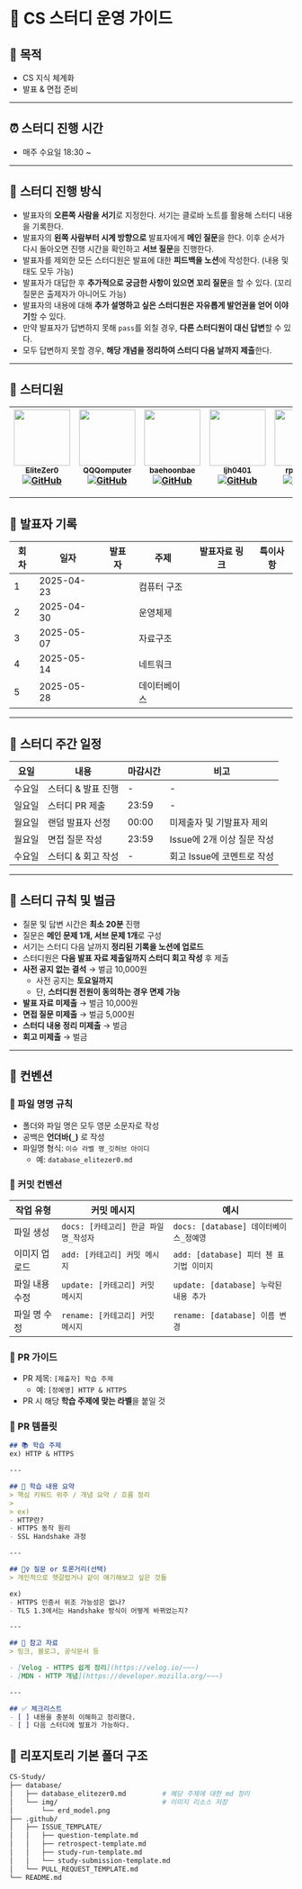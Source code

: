 # 📘 CS 스터디 운영 가이드

## 🎯 목적

- CS 지식 체계화
- 발표 & 면접 준비

---
## ⏰ 스터디 진행 시간

- 매주 수요일 18:30 ~

---
## 🧭 스터디 진행 방식

- 발표자의 **오른쪽 사람을 서기**로 지정한다. 서기는 클로바 노트를 활용해 스터디 내용을 기록한다.
- 발표자의 **왼쪽 사람부터 시계 방향으로** 발표자에게 **메인 질문**을 한다. 이후 순서가 다시 돌아오면 진행 시간을 확인하고 **서브 질문**을 진행한다.    
- 발표자를 제외한 모든 스터디원은 발표에 대한 **피드백을 노션**에 작성한다. (내용 및 태도 모두 가능)    
- 발표자가 대답한 후 **추가적으로 궁금한 사항이 있으면 꼬리 질문**을 할 수 있다. (꼬리 질문은 출제자가 아니어도 가능)
- 발표자의 내용에 대해 **추가 설명하고 싶은 스터디원은 자유롭게 발언권을 얻어 이야기**할 수 있다.
- 만약 발표자가 답변하지 못해 `pass`를 외칠 경우, **다른 스터디원이 대신 답변**할 수 있다.
- 모두 답변하지 못할 경우, **해당 개념을 정리하여 스터디 다음 날까지 제출**한다.

---
## 👥 스터디원

| [<img src="https://github.com/elitezer0.png" width="100px;" height="100px"/><br/><sub><b>EliteZer0</b></sub>](https://github.com/elitezer0)<br/>[![GitHub](https://img.shields.io/badge/GitHub-181717?style=flat&logo=github&logoColor=white)](https://github.com/elitezer0) | [<img src="https://github.com/QQQomputer.png" width="100px;" height="100px"/><br/><sub><b>QQQomputer</b></sub>](https://github.com/QQQomputer)<br/>[![GitHub](https://img.shields.io/badge/GitHub-181717?style=flat&logo=github&logoColor=white)](https://github.com/QQQomputer) | [<img src="https://github.com/baehoonbae.png" width="100px;" height="100px"/><br/><sub><b>baehoonbae</b></sub>](https://github.com/baehoonbae)<br/>[![GitHub](https://img.shields.io/badge/GitHub-181717?style=flat&logo=github&logoColor=white)](https://github.com/baehoonbae) | [<img src="https://github.com/ljh0401.png" width="100px;" height="100px"/><br/><sub><b>ljh0401</b></sub>](https://github.com/ljh0401)<br/>[![GitHub](https://img.shields.io/badge/GitHub-181717?style=flat&logo=github&logoColor=white)](https://github.com/ljh0401) | [<img src="https://github.com/rpeowiqu.png" width="100px;" height="100px"/><br/><sub><b>rpeowiqu</b></sub>](https://github.com/rpeowiqu)<br/>[![GitHub](https://img.shields.io/badge/GitHub-181717?style=flat&logo=github&logoColor=white)](https://github.com/rpeowiqu) |
| :--------------------------------------------------------------------------------------------------------------------------------------------------------------------------------------------------------------------------------------------------------------------------: | :----------------------------------------------------------------------------------------------------------------------------------------------------------------------------------------------------------------------------------------------------------------------------: | :------------------------------------------------------------------------------------------------------------------------------------------------------------------------------------------------------------------------------------------------------------------------------: | :------------------------------------------------------------------------------------------------------------------------------------------------------------------------------------------------------------------------------------------------------------------------------: | :----------------------------------------------------------------------------------------------------------------------------------------------------------------------------------------------------------------------------------------------------------------------: |

---
## 📒 발표자 기록

| 회차  | 일자         | 발표자 | 주제     | 발표자료 링크 | 특이사항 |
| --- | ---------- | --- | ------ | ------- | ---- |
| 1   | 2025-04-23 |     | 컴퓨터 구조 |         |      |
| 2   | 2025-04-30 |     | 운영체제   |         |      |
| 3   | 2025-05-07 |     | 자료구조   |         |      |
| 4   | 2025-05-14 |     | 네트워크   |         |      |
| 5   | 2025-05-28 |     | 데이터베이스 |         |      |

---
## 📅 스터디 주간 일정

| 요일  | 내용          | 마감시간  | 비고                 |
| --- | ----------- | ----- | ------------------ |
| 수요일 | 스터디 & 발표 진행 | -     | -                  |
| 일요일 | 스터디 PR 제출   | 23:59 | -                  |
| 월요일 | 랜덤 발표자 선정   | 00:00 | 미제출자 및 기발표자 제외     |
| 월요일 | 면접 질문 작성    | 23:59 | Issue에 2개 이상 질문 작성 |
| 수요일 | 스터디 & 회고 작성 | -     | 회고 Issue에 코멘트로 작성  |

---
## 📌 스터디 규칙 및 벌금

- 질문 및 답변 시간은 **최소 20분** 진행
- 질문은 **메인 문제 1개, 서브 문제 1개**로 구성
- 서기는 스터디 다음 날까지 **정리된 기록을 노션에 업로드**
- 스터디원은 **다음 발표 자료 제출일까지 스터디 회고 작성** 후 제출
- **사전 공지 없는 결석** → 벌금 10,000원
    - 사전 공지는 **토요일까지**
    - 단, **스터디원 전원이 동의하는 경우 면제 가능**
- **발표 자료 미제출** → 벌금 10,000원
- **면접 질문 미제출** → 벌금 5,000원
- **스터디 내용 정리 미제출** → 벌금     
- **회고 미제출** → 벌금 

---
## 🧾 컨벤션

### 📂 파일 명명 규칙

- 폴더와 파일 명은 모두 영문 소문자로 작성
- 공백은 **언더바(`_`)** 로 작성
- 파일명 형식: `이슈 라벨 명_깃허브 아이디`
	- 예: `database_elitezer0.md`

### 💬 커밋 컨벤션

| 작업 유형    | 커밋 메시지                     | 예시                             |
| -------- | -------------------------- | ------------------------------ |
| 파일 생성    | `docs: [카테고리] 한글 파일 명_작성자` | `docs: [database] 데이터베이스_정예영`  |
| 이미지 업로드  | `add: [카테고리] 커밋 메시지`       | `add: [database] 피터 첸 표기법 이미지` |
| 파일 내용 수정 | `update: [카테고리] 커밋 메시지`    | `update: [database] 누락된 내용 추가` |
| 파일 명 수정  | `rename: [카테고리] 커밋 메시지`    | `rename: [database] 이름 변경`     |
### 🔀 PR 가이드

- PR 제목: `[제출자] 학습 주제`
    - 예: `[정예영] HTTP & HTTPS`
- PR 시 해당 **학습 주제에 맞는 라벨**을 붙일 것
### 📄 PR 템플릿

```md
## 📚 학습 주제
ex) HTTP & HTTPS

---

## 📝 학습 내용 요약
> 핵심 키워드 위주 / 개념 요약 / 흐름 정리
>
> ex)
- HTTP란?
- HTTPS 동작 원리
- SSL Handshake 과정

---

## 🙋‍♀️ 질문 or 토론거리(선택)
> 개인적으로 헷갈렸거나 같이 얘기해보고 싶은 것들

ex)
- HTTPS 인증서 위조 가능성은 없나?
- TLS 1.3에서는 Handshake 방식이 어떻게 바뀌었는지?

---

## 🔗 참고 자료
> 링크, 블로그, 공식문서 등

- [Velog - HTTPS 쉽게 정리](https://velog.io/~~~)
- [MDN - HTTP 개념](https://developer.mozilla.org/~~~)

---

## ✅ 체크리스트
- [ ] 내용을 충분히 이해하고 정리했다.
- [ ] 다음 스터디에 발표가 가능하다.

```

## 📁 리포지토리 기본 폴더 구조

```bash
CS-Study/
├── database/
│   ├── database_elitezer0.md         # 해당 주제에 대한 md 정리
│   └── img/                          # 이미지 리소스 저장
│       └── erd_model.png
├── .github/
│   ├── ISSUE_TEMPLATE/
│   │   ├── question-template.md
│   │   ├── retrospect-template.md
│   │   ├── study-run-template.md
│   │   └── study-submission-template.md
│   └── PULL_REQUEST_TEMPLATE.md
└── README.md

```
